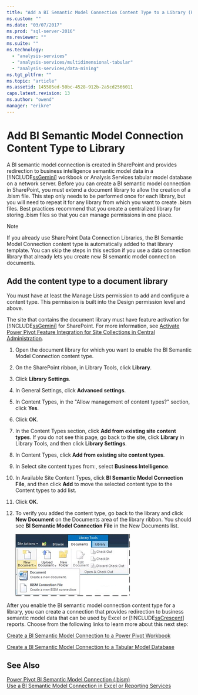 ```yaml
---
title: "Add a BI Semantic Model Connection Content Type to a Library (Power Pivot for SharePoint) | Microsoft Docs"
ms.custom: ""
ms.date: "03/07/2017"
ms.prod: "sql-server-2016"
ms.reviewer: ""
ms.suite: ""
ms.technology: 
  - "analysis-services"
  - "analysis-services/multidimensional-tabular"
  - "analysis-services/data-mining"
ms.tgt_pltfrm: ""
ms.topic: "article"
ms.assetid: 145505ed-50bc-4528-912b-2a5cd2566011
caps.latest.revision: 13
ms.author: "owend"
manager: "erikre"
---
```

# Add BI Semantic Model Connection Content Type to Library
  A BI semantic model connection is created in SharePoint and provides redirection to business intelligence semantic model data in a [!INCLUDE[ssGemini](../../analysis-services/includes/ssgemini-md.md)] workbook or Analysis Services tabular model database on a network server. Before you can create a BI semantic model connection in SharePoint, you must extend a document library to allow the creation of a .bism file. This step only needs to be performed once for each library, but you will need to repeat it for any library from which you want to create .bism files. Best practices recommend that you create a centralized library for storing .bism files so that you can manage permissions in one place.  
  
> [!NOTE]  
>  If you already use SharePoint Data Connection Libraries, the BI Semantic Model Connection content type is automatically added to that library template. You can skip the steps in this section if you use a data connection library that already lets you create new BI semantic model connection documents.  
  
##  <a name="bkmk_addtype"></a> Add the content type to a document library  
 You must have at least the Manage Lists permission to add and configure a content type. This permission is built into the Design permission level and above.  
  
 The site that contains the document library must have feature activation for [!INCLUDE[ssGemini](../../analysis-services/includes/ssgemini-md.md)] for SharePoint. For more information, see [Activate Power Pivot Feature Integration for Site Collections in Central Administration](../../analysis-services/power-pivot-sharepoint/activate-power-pivot-integration-for-site-collections-in-ca.md).  
  
1.  Open the document library for which you want to enable the BI Semantic Model Connection content type.  
  
2.  On the SharePoint ribbon, in Library Tools, click **Library**.  
  
3.  Click **Library Settings**.  
  
4.  In General Settings, click **Advanced settings**.  
  
5.  In Content Types, in the "Allow management of content types?" section, click **Yes**.  
  
6.  Click **OK**.  
  
7.  In the Content Types section, click **Add from existing site content types**. If you do not see this page, go back to the site, click **Library** in Library Tools, and then click **Library Settings**.  
  
8.  In Content Types, click **Add from existing site content types**.  
  
9. In Select site content types from:, select **Business Intelligence**.  
  
10. In Available Site Content Types, click **BI Semantic Model Connection File**, and then click **Add** to move the selected content type to the Content types to add list.  
  
11. Click **OK**.  
  
12. To verify you added the content type, go back to the library and click **New Document** on the Documents area of the library ribbon. You should see **BI Semantic Model Connection File** in the New Documents list.  
  
     ![New Document submenu in a SharePoint library](../../analysis-services/power-pivot-sharepoint/media/ssas-bismconnection-new.gif "New Document submenu in a SharePoint library")  
  
 After you enable the BI semantic model connection content type for a library, you can create a connection that provides redirection to business semantic model data that can be used by Excel or [!INCLUDE[ssCrescent](../../analysis-services/includes/sscrescent-md.md)] reports. Choose from the following links to learn more about this next step:  
  
 [Create a BI Semantic Model Connection to a Power Pivot Workbook](../../analysis-services/power-pivot-sharepoint/create-a-bi-semantic-model-connection-to-a-power-pivot-workbook.md)  
  
 [Create a BI Semantic Model Connection to a Tabular Model Database](../../analysis-services/power-pivot-sharepoint/create-a-bi-semantic-model-connection-to-a-tabular-model-database.md)  
  
## See Also  
 [Power Pivot BI Semantic Model Connection &#40;.bism&#41;](../../analysis-services/power-pivot-sharepoint/power-pivot-bi-semantic-model-connection-.bism.md)   
 [Use a BI Semantic Model Connection in Excel or Reporting Services](../../analysis-services/power-pivot-sharepoint/use-a-bi-semantic-model-connection-in-excel-or-reporting-services.md)  
  
  